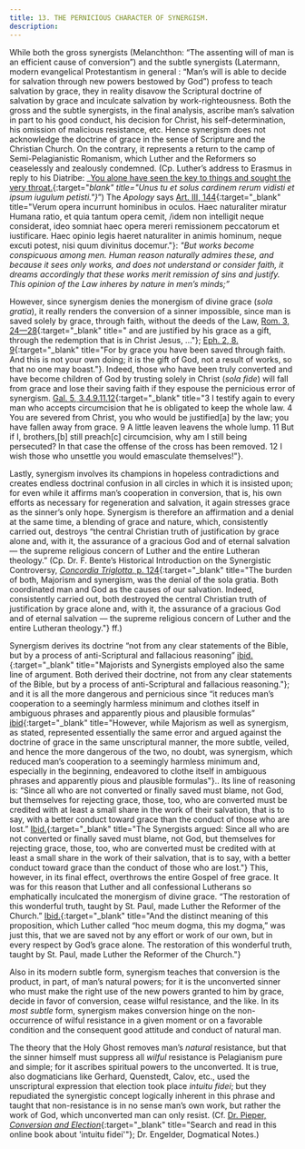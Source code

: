 ```yaml
---
title: 13. THE PERNICIOUS CHARACTER OF SYNERGISM.
description: 
---
```


While both the gross synergists (Melanchthon: “The assenting will of man is an efficient cause of conversion”) and the subtle synergists (Latermann, modern evangelical Protestantism in general : “Man’s will is able to decide for salvation through new powers bestowed by God”) profess to teach salvation by grace, they in reality disavow the Scriptural doctrine of salvation by grace and inculcate salvation by work-righteousness. Both the gross and the subtle synergists, in the final analysis, ascribe man’s salvation in part to his good conduct, his decision for Christ, his self-determination, his omission of malicious resistance, etc. Hence synergism does not acknowledge the doctrine of grace in the sense of Scripture and the Christian Church. On the contrary, it represents a return to the camp of Semi-Pelagianistic Romanism, which Luther and the Reformers so ceaselessly and zealously condemned. (Cp. Luther’s address to Erasmus in reply to his Diatribe: _[You alone have seen the key to things and sought the very throat.](https://translate.google.com.ph/?sl=la&tl=en&text=Unus%20tu%20et%20solus%20cardinem%20rerum%20vidisti%20et%20ipsum%20iugulum%20petisti.&op=translate){:target="_blank" title="Unus tu et solus cardinem rerum vidisti et ipsum iugulum petisti."}_”) The _Apology_ says [Art. III, 144](https://boc.confident.faith/ap-v-0144){:target="_blank" title="Verum opera incurrunt hominibus in oculos. Haec naturaliter miratur Humana ratio, et quia tantum opera cemit, /idem non intelligit neque considerat, ideo somniat haec opera mereri remissionem peccatorum et iustificare. Haec opinio legis haeret naturaliter in animis hominum, neque excuti potest, nisi quum divinitus docemur."}: _"But works become conspicuous among men. Human reason naturally admires these, and because it sees only works, and does not understand or consider faith, it dreams accordingly that these works merit remission of sins and justify. This opinion of the Law inheres by nature in men’s minds;”_ 

However, since synergism denies the monergism of divine grace (_sola gratia_), it really renders the conversion of a sinner impossible, since man is saved solely by grace, through faith, without the deeds of the Law, [Rom. 3, 24—28](https://www.biblegateway.com/passage/?search=Romans%203%3A24-28&version=ESV){:target="_blank" title=" and are justified by his grace as a gift, through the redemption that is in Christ Jesus, ..."}; [Eph. 2, 8. 9](https://www.biblegateway.com/passage/?search=Ephesians%202%3A8-9&version=ESV){:target="_blank" title="For by grace you have been saved through faith. And this is not your own doing; it is the gift of God, not a result of works, so that no one may boast."}. Indeed, those who have been truly converted and have become children of God by trusting solely in Christ (_sola fide_) will fall from grace and lose their saving faith if they espouse the pernicious error of synergism. [Gal. 5, 3.4.9.11.12](https://www.biblegateway.com/passage/?search=Galatians%205%3A3-12&version=ESV){:target="_blank" title="3 I testify again to every man who accepts circumcision that he is obligated to keep the whole law. 4 You are severed from Christ, you who would be justified[a] by the law; you have fallen away from grace. 9 A little leaven leavens the whole lump. 11 But if I, brothers,[b] still preach[c] circumcision, why am I still being persecuted? In that case the offense of the cross has been removed. 12 I wish those who unsettle you would emasculate themselves!"}. 

Lastly, synergism involves its champions in hopeless contradictions and creates endless doctrinal confusion in all circles in which it is insisted upon; for even while it affirms man’s cooperation in conversion, that is, his own efforts as necessary for regeneration and salvation, it again stresses grace as the sinner’s only hope. Synergism is therefore an affirmation and a denial at the same time, a blending of grace and nature, which, consistently carried out, destroys “the central Christian truth of justification by grace alone and, with it, the assurance of a gracious God and of eternal salvation — the supreme religious concern of Luther and the entire Lutheran theology.” (Cp. Dr. F. Bente’s Historical Introduction on the Synergistic Controversy, [_Concordia Triglotta_, p. 124](https://archive.org/details/bente-historical-introductions-triglotta-from-ocr2/page/124/mode/1up){:target="_blank" title="The burden of both, Majorism and synergism, was the denial of the sola gratia. Both coordinated man and God as the causes of our salvation. Indeed, consistently carried out, both destroyed the central Christian truth of justification by grace alone and, with it, the assurance of a gracious God and of eternal salvation — the supreme religious concern of Luther and the entire Lutheran theology."} ff.) 

Synergism derives its doctrine “not from any clear statements of the Bible, but by a process of anti-Scriptural and fallacious reasoning” [ibid.](https://archive.org/details/bente-historical-introductions-triglotta-from-ocr2/page/125/mode/1up){:target="_blank" title="Majorists and Synergists employed also the same line of argument. Both derived their doctrine, not from any clear statements of the Bible, but by a process of anti-Scriptural and fallacious reasoning."}; and it is all the more dangerous and pernicious since “it reduces man’s cooperation to a seemingly harmless minimum and clothes itself in ambiguous phrases and apparently pious and plausible formulas” [ibid](https://archive.org/details/bente-historical-introductions-triglotta-from-ocr2/page/125/mode/1up){:target="_blank" title="However, while Majorism as well as synergism, as stated, represented essentially the same error and argued against the doctrine of grace in the same unscriptural manner, the more subtle, veiled, and hence the more dangerous of the two, no doubt, was synergism, which reduced man’s cooperation to a seemingly harmless minimum and, especially in the beginning, endeavored to clothe itself in ambiguous phrases and apparently pious and plausible formulas"}.. Its line of reasoning is: “Since all who are not converted or finally saved must blame, not God, but themselves for rejecting grace, those, too, who are converted must be credited with at least a small share in the work of their salvation, that is to say, with a better conduct toward grace than the conduct of those who are lost.” [Ibid.](https://archive.org/details/bente-historical-introductions-triglotta-from-ocr2/page/125/mode/1up){:target="_blank" title="The Synergists argued: Since all who are not converted or finally saved must blame, not God, but themselves for rejecting grace, those, too, who are converted must be credited with at least a small share in the work of their salvation, that is to say, with a better conduct toward grace than the conduct of those who are lost."} This, however, in its final effect, overthrows the entire Gospel of free grace. It was for this reason that Luther and all confessional Lutherans so emphatically inculcated the monergism of divine grace. “The restoration of this wonderful truth, taught by St. Paul, made Luther the Reformer of the Church.” [Ibid.](https://archive.org/details/bente-historical-introductions-triglotta-from-ocr2/page/125/mode/1up){:target="_blank" title="And the distinct meaning of this proposition, which Luther called “hoc meum dogma, this my dogma,” was just this, that we are saved not by any effort or work of our own, but in every respect by God’s grace alone. The restoration of this wonderful truth, taught by St. Paul, made Luther the Reformer of the Church."} 

Also in its modern subtle form, synergism teaches that conversion is the product, in part, of man’s natural powers; for it is the unconverted sinner who must make the right use of the new powers granted to him by grace, decide in favor of conversion, cease wilful resistance, and the like. In its _most subtle_ form, synergism makes conversion hinge on the non-occurrence of wilful resistance in a given moment or on a favorable condition and the consequent good attitude and conduct of natural man. 

The theory that the Holy Ghost removes man’s _natural_ resistance, but that the sinner himself must suppress all _wilful_ resistance is Pelagianism pure and simple; for it ascribes spiritual powers to the unconverted. It is true, also dogmaticians like Gerhard, Quenstedt, Calov, etc., used the unscriptural expression that election took place _intuitu fidei_; but they repudiated the synergistic concept logically inherent in this phrase and taught that non-resistance is in no sense man’s own work, but rather the work of God, which unconverted man can only resist. (Cf. [Dr. Pieper, _Conversion and Election_](https://archive.org/details/PieperFConversionAndElection/page/n73/mode/2up?q=%22intuitu+fidei%22){:target="_blank" title="Search and read in this online book about 'intuitu fidei'"}; Dr. Engelder, Dogmatical Notes.) 
